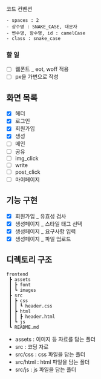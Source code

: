 코드 컨벤션
```
- spaces : 2
- 상수명 : SNAKE_CASE, 대문자
- 변수명, 함수명, id : camelCase
- class : snake_case
```

### 할 일
- [ ] 웹폰트 _ eot, woff 적용
- [ ] px을 가변으로 작성

## 화면 목록
- [x] 헤더
- [x] 로그인
- [x] 회원가입
- [x] 생성
- [ ] 메인
- [ ] 공유
- [ ] img_click
- [ ] write
- [ ] post_click
- [ ] 마이페이지

## 기능 구현
- [x] 회원가입 _ 유효성 검사
- [x] 생성페이지 _ 스타일 태그 선택
- [x] 생성페이지 _ 요구사항 입력
- [x] 생성페이지 _ 파일 업로드

## 디렉토리 구조
```
frontend
 ┣ assets
 ┃ ┣ font
 ┃ ┗ images
 ┣ src
 ┃ ┣ css
 ┃ ┃ ┗ header.css
 ┃ ┣ html
 ┃ ┃ ┣ header.html
 ┃ ┗ js
 ┗ README.md
```
- assets : 이미지 등 자료를 담는 폴더
- src : 코딩 자료
- src/css : css 파일을 담는 폴더
- src/html : html 파일을 담는 폴더
- src/js : js 파일을 담는 폴더
